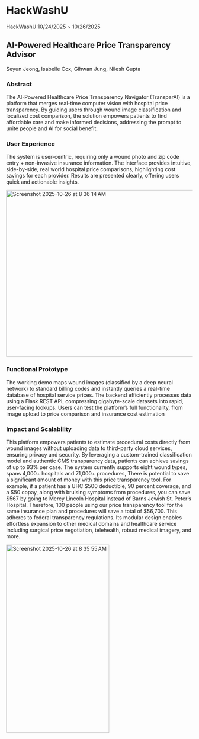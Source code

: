 # HackWashU
HackWashU 10/24/2025 ~ 10/26/2025

## AI-Powered Healthcare Price Transparency Advisor
Seyun Jeong, Isabelle Cox, Gihwan Jung, Nilesh Gupta

### Abstract
The AI-Powered Healthcare Price Transparency Navigator (TransparAI)  is a platform that merges real-time computer vision with hospital price transparency. By guiding users through wound image classification and localized cost comparison, the solution empowers patients to find affordable care and make informed decisions, addressing the prompt to unite people and AI for social benefit.

### User Experience
The system is user-centric, requiring only a wound photo and zip code entry + non-invasive insurance information. The interface provides intuitive, side-by-side, real world hospital price comparisons, highlighting cost savings for each provider. Results are presented clearly, offering users quick and actionable insights.

<img width="605" height="451" alt="Screenshot 2025-10-26 at 8 36 14 AM" src="https://github.com/user-attachments/assets/f06bb25e-e85f-4682-979d-bd689d244c26" />

### Functional Prototype
The working demo maps wound images (classified by a deep neural network) to standard billing codes and instantly queries a real-time database of hospital service prices. The backend efficiently processes data using a Flask REST API, compressing gigabyte-scale datasets into rapid, user-facing lookups. Users can test the platform’s full functionality, from image upload to price comparison and insurance cost estimation

### Impact and Scalability
This platform empowers patients to estimate procedural costs directly from wound images without uploading data to third-party cloud services, ensuring privacy and security. By leveraging a custom-trained classification model and authentic CMS transparency data, patients can achieve savings of up to 93% per case. The system currently supports eight wound types, spans 4,000+ hospitals and 71,000+ procedures, There is potential to save a significant amount of money with this price transparency tool. For example, if a patient has a UHC $500 deductible, 90 percent coverage, and a $50 copay, along with bruising symptoms from procedures, you can save $567 by going to Mercy Lincoln Hospital instead of Barns Jewish St. Peter’s Hospital. Therefore, 100 people using our price transparency tool for the same insurance plan and procedures will save a total of $56,700. This adheres to federal transparency regulations. Its modular design enables effortless expansion to other medical domains and healthcare service including surgical price negotiation, telehealth, robust medical imagery, and more. 

<img width="278" height="509" alt="Screenshot 2025-10-26 at 8 35 55 AM" src="https://github.com/user-attachments/assets/cfc737c3-e1ae-4fbd-854c-4688eab9e3e0" />

